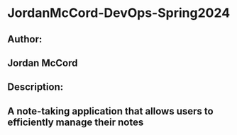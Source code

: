 # JordanMcCord-DevOps-Spring2024

<h2>Author:<h2>
Jordan McCord

<h2>Description:<h2>
A note-taking application that allows users to efficiently manage their notes